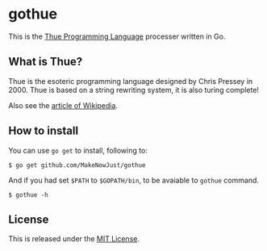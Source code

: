 gothue
===

This is the [Thue Programming Language](http://catseye.tc/node/Thue) processer written in Go.


What is Thue?
---

Thue is the esoteric programming language designed by Chris Pressey in 2000.
Thue is based on a string rewriting system, it is also turing complete!

Also see the [article of Wikipedia](http://en.wikipedia.org/wiki/Thue_%28programming_language%29).


How to install
---

You can use `go get` to install, following to:

```console
$ go get github.com/MakeNowJust/gothue
```

And if you had set `$PATH` to `$GOPATH/bin`, to be avaiable to `gothue` command.

```console
$ gothue -h
```


License
---

This is released under the [MIT License](http://makenowjust.github.io/license/mit?2015).
